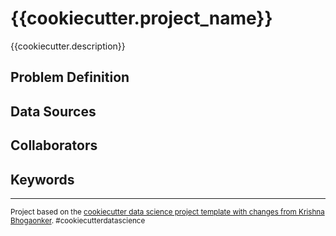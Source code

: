{{cookiecutter.project_name}}
==============================

{{cookiecutter.description}}




Problem Definition
-------------------





Data Sources
-------------










Collaborators
-------------





Keywords
--------



--------

<p><small>Project based on the <a target="_blank" href="https://drivendata.github.io/cookiecutter-data-science/">cookiecutter data science project template with changes from Krishna Bhogaonker</a>. #cookiecutterdatascience</small></p>
